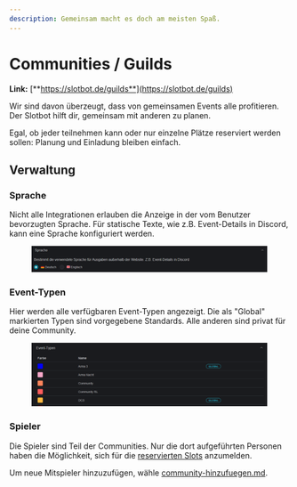 ```yaml
---
description: Gemeinsam macht es doch am meisten Spaß.
---
```


# Communities / Guilds

**Link:** [**https://slotbot.de/guilds**](https://slotbot.de/guilds)

Wir sind davon überzeugt, dass von gemeinsamen Events alle profitieren. Der Slotbot hilft dir, gemeinsam mit anderen zu planen.

Egal, ob jeder teilnehmen kann oder nur einzelne Plätze reserviert werden sollen: Planung und Einladung bleiben einfach.

## Verwaltung

### Sprache

Nicht alle Integrationen erlauben die Anzeige in der vom Benutzer bevorzugten Sprache. Für statische Texte, wie z.B. Event-Details in Discord, kann eine Sprache konfiguriert werden.

<figure><img src="../.gitbook/assets/Slotbot-Guild-Language.png" alt=""><figcaption></figcaption></figure>

### Event-Typen

Hier werden alle verfügbaren Event-Typen angezeigt. Die als "Global" markierten Typen sind vorgegebene Standards. Alle anderen sind privat für deine Community.

<figure><img src="../.gitbook/assets/Slotbot-Guild-EventTypes.png" alt=""><figcaption></figcaption></figure>

### Spieler

Die Spieler sind Teil der Communities. Nur die dort aufgeführten Personen haben die Möglichkeit, sich für die [reservierten Slots](../eventerstellung/eventerstellung/#reservierung) anzumelden.

Um neue Mitspieler hinzuzufügen, wähle [community-hinzufuegen.md](../integrationen/discord/bot-befehle/community-hinzufuegen.md "mention").
